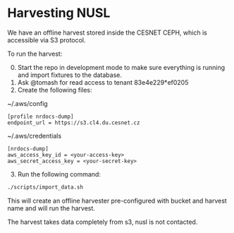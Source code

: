 # Harvesting NUSL

We have an offline harvest stored inside the CESNET CEPH,
which is accessible via S3 protocol.

To run the harvest:

0. Start the repo in development mode to make sure everything is running
   and import fixtures to the database.
1. Ask @tomash for read access to tenant 83e4e229*ef0205
2. Create the following files:

~/.aws/config
```
[profile nrdocs-dump]
endpoint_url = https://s3.cl4.du.cesnet.cz
```

~/.aws/credentials
```
[nrdocs-dump]
aws_access_key_id = <your-access-key>
aws_secret_access_key = <your-secret-key>
```

3. Run the following command:

```bash
./scripts/import_data.sh
```
This will create an offline harvester pre-configured 
with bucket and harvest name and will run the harvest.

The harvest takes data completely from s3, nusl is not
contacted.
